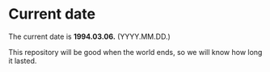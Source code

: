 # Current date

The current date is **1994.03.06.** (YYYY.MM.DD.)

This repository will be good when the world ends, so we will know how long it lasted.